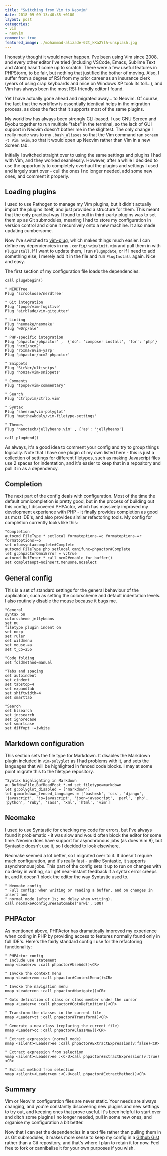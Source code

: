 ```yaml
---
title: "Switching from Vim to Neovim"
date: 2018-09-09 13:40:35 +0100
layout: post
categories:
- vim
- neovim
comments: true
featured_image: ./mohammad-alizade-62t_kKa2YlA-unsplash.jpg
---
```


I honestly thought it would never happen. I've been using Vim since 2008, and every other editor I've tried (including VSCode, Emacs, Sublime Text and Atom) hasn't come up to scratch. There were a few useful features in PHPStorm, to be fair, but nothing that justified the bother of moving. Also, I suffer from a degree of RSI from my prior career as an insurance clerk (years of using crap keyboards and mice on Windows XP took its toll...), and Vim has always been the most RSI-friendly editor I found.

Yet I have actually gone ahead and migrated away... to Neovim. Of course, the fact that the workflow is essentially identical helps in the migration process, as does the fact that it supports most of the same plugins.

My workflow has always been strongly CLI-based. I use GNU Screen and Byobu together to run multiple "tabs" in the terminal, so the lack of GUI support in Neovim doesn't bother me in the slightest. The only change I really made was to my `.bash_aliases` so that the Vim command ran `screen -t Vim nvim`, so that it would open up Neovim rather than Vim in a new Screen tab.

Initially I switched straight over to using the same settings and plugins I had with Vim, and they worked seamlessly. However, after a while I decided to use the opportunity to completely overhaul the plugins and settings I used and largely start over - cull the ones I no longer needed, add some new ones, and comment it properly.

Loading plugins
---------------

I used to use Pathogen to manage my Vim plugins, but it didn't actually import the plugins itself, and just provided a structure for them. This meant that the only practical way I found to pull in third-party plugins was to set them up as Git submodules, meaning I had to store my configuration in version control and clone it recursively onto a new machine. It also made updating cumbersome.

Now I've switched to [vim-plug](https://github.com/junegunn/vim-plug), which makes things much easier. I can define my dependencies in my `.config/nvim/init.vim` and pull them in with `PlugInstall`. If I want to update them, I run `PlugUpdate`, or if I need to add something else, I merely add it in the file and run `PlugInstall` again. Nice and easy.

The first section of my configuration file loads the dependencies:

```vim
call plug#begin()

" NERDTree
Plug 'scrooloose/nerdtree'

" Git integration
Plug 'tpope/vim-fugitive'
Plug 'airblade/vim-gitgutter'

" Linting
Plug 'neomake/neomake'
Plug 'w0rp/ale'

" PHP-specific integration
Plug 'phpactor/phpactor' ,  {'do': 'composer install', 'for': 'php'}
Plug 'ncm2/ncm2'
Plug 'roxma/nvim-yarp'
Plug 'phpactor/ncm2-phpactor'

" Snippets
Plug 'SirVer/ultisnips'
Plug 'honza/vim-snippets'

" Comments
Plug 'tpope/vim-commentary'

" Search
Plug 'ctrlpvim/ctrlp.vim'

" Syntax
Plug 'sheerun/vim-polyglot'
Plug 'matthewbdaly/vim-filetype-settings'

" Themes
Plug 'nanotech/jellybeans.vim' , {'as': 'jellybeans'}

call plug#end()
```

As always, it's a good idea to comment your config and try to group things logically. Note that I have one plugin of my own listed here - this is just a collection of settings for different filetypes, such as making Javascript files use 2 spaces for indentation, and it's easier to keep that in a repository and pull it in as a dependency.

Completion
----------

The next part of the config deals with configuration. Most of the time the default omnicompletion is pretty good, but in the process of building out this config, I discovered PHPActor, which has massively improved my development experience with PHP - it finally provides completion as good as most IDE's, and also provides similar refactoring tools. My config for completion currently looks like this:

```vim
"Completion
autocmd FileType * setlocal formatoptions-=c formatoptions-=r formatoptions-=o
set ofu=syntaxcomplete#Complete
autocmd FileType php setlocal omnifunc=phpactor#Complete
let g:phpactorOmniError = v:true
autocmd BufEnter * call ncm2#enable_for_buffer()
set completeopt=noinsert,menuone,noselect
```

General config
--------------

This is a set of standard settings for the general behaviour of the application, such as setting the colorscheme and default indentation levels. I also routinely disable the mouse because it bugs me.

```vim
"General
syntax on
colorscheme jellybeans
set nu
filetype plugin indent on
set nocp
set ruler
set wildmenu
set mouse-=a
set t_Co=256

"Code folding
set foldmethod=manual

"Tabs and spacing
set autoindent
set cindent
set tabstop=4
set expandtab
set shiftwidth=4
set smarttab

"Search
set hlsearch
set incsearch
set ignorecase
set smartcase
set diffopt +=iwhite
```

Markdown configuration
----------------------

This section sets the file type for Markdown. It disables the Markdown plugin included in `vim-polyglot` as I had problems with it, and sets the languages that will be highlighted in fenced code blocks. I may at some point migrate this to the filetype repository.

```vim
"Syntax highlighting in Markdown
au BufNewFile,BufReadPost *.md set filetype=markdown
let g:polyglot_disabled = ['markdown']
let g:markdown_fenced_languages = ['bash=sh', 'css', 'django', 'javascript', 'js=javascript', 'json=javascript', 'perl', 'php', 'python', 'ruby', 'sass', 'xml', 'html', 'vim']
```

Neomake
-------

I used to use Syntastic for checking my code for errors, but I've always found it problematic - it was slow and would often block the editor for some time. Neovim does have support for asynchronous jobs (as does Vim 8), but Syntastic doesn't use it, so I decided to look elsewhere.

Neomake seemed a lot better, so I migrated over to it. It doesn't require much configuration, and it's really fast - unlike Syntastic, it supports asynchronous jobs. This part of the config sets it up to run on changes with no delay in writing, so I get near-instant feedback if a syntax error creeps in, and it doesn't block the editor the way Syntastic used to.

```vim
" Neomake config
" Full config: when writing or reading a buffer, and on changes in insert and
" normal mode (after 1s; no delay when writing).
call neomake#configure#automake('nrwi', 500)
```

PHPActor
--------

As mentioned above, PHPActor has dramatically improved my experience when coding in PHP by providing access to features normally found only in full IDE's. Here's the fairly standard config I use for the refactoring functionality:

```vim
" PHPActor config
" Include use statement
nmap <Leader>u :call phpactor#UseAdd()<CR>

" Invoke the context menu
nmap <Leader>mm :call phpactor#ContextMenu()<CR>

" Invoke the navigation menu
nmap <Leader>nn :call phpactor#Navigate()<CR>

" Goto definition of class or class member under the cursor
nmap <Leader>o :call phpactor#GotoDefinition()<CR>

" Transform the classes in the current file
nmap <Leader>tt :call phpactor#Transform()<CR>

" Generate a new class (replacing the current file)
nmap <Leader>cc :call phpactor#ClassNew()<CR>

" Extract expression (normal mode)
nmap <silent><Leader>ee :call phpactor#ExtractExpression(v:false)<CR>

" Extract expression from selection
vmap <silent><Leader>ee :<C-U>call phpactor#ExtractExpression(v:true)<CR>

" Extract method from selection
vmap <silent><Leader>em :<C-U>call phpactor#ExtractMethod()<CR>
```

Summary
-------

Vim or Neovim configuration files are never static. Your needs are always changing, and you're constantly discovering new plugins and new settings to try out, and keeping ones that prove useful. It's been helpful to start over and ditch some plugins I no longer needed, pull in some new ones, and organise my configuration a bit better.

Now that I can set the dependencies in a text file rather than pulling them in as Git submodules, it makes more sense to keep my config in a [Github Gist](https://gist.github.com/matthewbdaly/80b777ad3db885ebeecd27687fb121cd) rather than a Git repository, and that's where I plan to retain it for now. Feel free to fork or cannibalise it for your own purposes if you wish.
